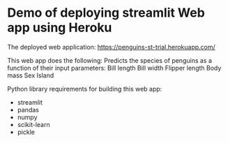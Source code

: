 # Demo of deploying streamlit Web app using Heroku

The deployed web application: https://penguins-st-trial.herokuapp.com/

This web app does the following:
Predicts the species of penguins as a function of their input parameters:
Bill length
Bill width
Flipper length
Body mass
Sex
Island

Python library requirements for building this web app:
* streamlit
* pandas
* numpy
* scikit-learn
* pickle
